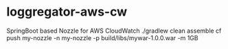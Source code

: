 # loggregator-aws-cw
SpringBoot based Nozzle for AWS CloudWatch
./gradlew clean assemble
cf push my-nozzle -n my-nozzle -p build/libs/mywar-1.0.0.war -m 1GB
